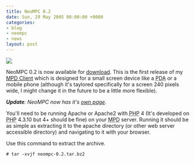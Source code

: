 ```yaml
---
title: NeoMPC 0.2
date: Sun, 29 May 2005 00:00:00 +0000
categories:
- blog
- neompc
- news
layout: post
---
```


<a href="http://www.pixelhum.com/archives/2005-05-29/neompc-02/"><img class="centered" src="/images/mpd_client.png" /></a>

NeoMPC 0.2 is now available for <a href="http://neompc.googlecode.com/files/neompc-0.2.tar.bz2">download</a>.  This is the first release of my <a href="http://www.pixelhum.com/archives/2005-05-12/pocket-mpd-client/"><acronym title="Music Player Daemon">MPD</acronym> Client</a> which is designed for a small screen device like a <acronym title="Personal Digital Assistant">PDA</acronym> or a mobile phone (although it's taylored specifically for a screen 240 pixels wide, I might change it in the future to be a little more flexible).

<em><strong>Update</strong>: NeoMPC now has it's <a title="NeoMPC" href="/neompc/">own page</a>.</em>
<!--more-->

You'll need to be running Apache or Apache2 with <acronym title="PHP Hypertext Preprocessor">PHP</acronym> 4 (It's developed on <acronym title="PHP Hypertext Preprocessor">PHP</acronym> 4.3.10 but 4+ should be fine) on your <acronym title="Music Player Daemon">MPD</acronym> server.  Running it should be as simple as extracting it to the apache directory (or other web server accessible directory) and navigating to it with your browser.

Use this command to extract the archive.
<pre><code># tar -xvjf neompc-0.2.tar.bz2</code></pre>



